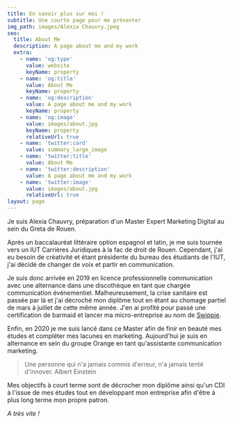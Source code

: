 ```yaml
---
title: En savoir plus sur moi !
subtitle: Une courte page pour me présenter
img_path: images/Alexia Chauvry.jpeg
seo:
  title: About Me
  description: A page about me and my work
  extra:
    - name: 'og:type'
      value: website
      keyName: property
    - name: 'og:title'
      value: About Me
      keyName: property
    - name: 'og:description'
      value: A page about me and my work
      keyName: property
    - name: 'og:image'
      value: images/about.jpg
      keyName: property
      relativeUrl: true
    - name: 'twitter:card'
      value: summary_large_image
    - name: 'twitter:title'
      value: About Me
    - name: 'twitter:description'
      value: A page about me and my work
    - name: 'twitter:image'
      value: images/about.jpg
      relativeUrl: true
layout: page
---
```

Je suis Alexia Chauvry, préparation d'un Master Expert Marketing Digital au sein du Greta de Rouen. 

Après un baccalauréat littéraire option espagnol et latin, je me suis tournée vers un IUT Carrières Juridiques à la fac de droit de Rouen. Cependant, j'ai eu besoin de créativité et étant présidente du bureau des étudiants de l'IUT, j'ai décidé de changer de voix et partir en communication.

Je suis donc arrivée en 2019 en licence professionnelle communication avec une alternance dans une discothèque en tant que chargée communication événementiel. Malheureusement, la crise sanitaire est passée par là et j'ai décroché mon diplôme tout en étant au chomage partiel de mars à juillet de cette même année. J'en ai profité pour passé une certification de barmaid et lancer ma micro-entreprise au nom de [Swippie](swippie.fr).

Enfin, en 2020 je me suis lancé dans ce Master afin de finir en beauté mes études et compléter mes lacunes en marketing. Aujourd'hui je suis en alternance en sein du groupe Orange en tant qu'assistante communication marketing. 



> Une personne qui n'a jamais commis d'erreur, n'a jamais tenté d'innover. Albert Einstein

Mes objectifs à court terme sont de décrocher mon diplôme ainsi qu'un CDI à l'issue de mes études tout en développant mon entreprise afin d'être à plus long terme mon propre patron.

*A très vite !*
